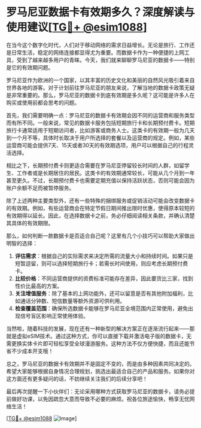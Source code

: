 # 罗马尼亚数据卡有效期多久？深度解读与使用建议[[TG💪+ @esim1088](https://t.me/s/esim1088)]

在当今这个数字化时代，人们对于移动网络的需求日益增长。无论是旅行、工作还是日常生活，稳定的网络连接都显得尤为重要。而数据卡作为一种便捷的上网工具，受到了越来越多用户的青睐。今天，我们就来聊聊罗马尼亚的数据卡——特别是它的有效期问题。

罗马尼亚作为欧洲的一个国家，以其丰富的历史文化和美丽的自然风光吸引着来自世界各地的游客。对于计划前往罗马尼亚的朋友来说，了解当地的数据卡政策无疑是非常重要的。那么，罗马尼亚的数据卡到底有效期是多久呢？这可能是许多人在购买或使用前都会思考的问题。

首先，我们需要明确一点：罗马尼亚的数据卡有效期会因不同的运营商和服务类型而有所不同。一般来说，常见的数据卡服务包括短期旅行卡和长期预付费卡。短期旅行卡通常适用于短期访问者，比如游客或商务人士。这类卡的有效期一般为几天到一个月不等，具体时长取决于用户所选择的套餐以及运营商的规定。例如，某些运营商可能会提供7天、15天或者30天的有效期选项，用户可以根据自己的行程灵活选择。

相比之下，长期预付费卡则更适合需要在罗马尼亚停留较长时间的人群，如留学生、工作者或是长期居住的居民。这类卡的有效期通常较长，可能从几个月到一年甚至更久。不过，长期预付费卡也需要定期充值以保持活跃状态，否则可能会因为账户余额不足而被暂停服务。

除了上述两种主要类型外，还有一些特殊的捆绑服务或促销活动可能会改变数据卡的有效期。例如，有些运营商会在特定节假日期间推出限时优惠，使得原本较短的有效期得以延长。因此，在选择数据卡之前，务必仔细阅读相关条款，并确认清楚其具体的有效期限。

那么，如何判断一款数据卡是否适合自己呢？这里有几个小技巧可以帮助大家做出明智的选择：

1. **评估需求**：根据自己的实际需求来决定所需的流量大小和持续时间。如果只是短暂逗留，则可以选择短期旅行卡；若需长时间使用，则应考虑长期预付费卡。
2. **比较价格**：不同运营商提供的资费标准可能存在差异，因此要货比三家，找到性价比最高的方案。
3. **关注增值服务**：除了基本的上网功能外，还可以留意是否有其他附加福利，比如通话分钟数、短信数量等额外资源可供利用。
4. **检查覆盖范围**：确保所选数据卡能够在罗马尼亚全境范围内正常使用，避免出现信号盲区影响正常使用体验。

当然啦，随着科技的发展，现在还有一种新型的解决方案正在逐渐流行起来——那就是虚拟eSIM技术。通过这种方式，你可以直接下载并激活电子版的数据卡，无需更换实体卡片即可轻松享受全球漫游服务。这种方法不仅方便快捷，而且还能节省不少成本开支哦！

总之，罗马尼亚的数据卡有效期并不是固定不变的，而是由多种因素共同决定的。希望大家能够根据自身情况合理规划，挑选出最适合自己的产品和服务。如果你对这方面还有更多疑问的话，不妨继续关注我们的后续分享吧！

最后再次提醒一下小伙伴们：无论采用哪种方式获取罗马尼亚的数据卡，请务必提前做好功课，以免因疏忽大意而导致不必要的麻烦。祝各位旅途愉快，畅享无忧网络生活！

[[TG💪+ @esim1088](https://t.me/s/esim1088) ![Image](https://i.postimg.cc/4NQfJmqS/Snipaste-2025-05-13-00-14-12.png)]